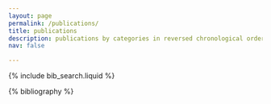 ```yaml
---
layout: page
permalink: /publications/
title: publications
description: publications by categories in reversed chronological order. generated by jekyll-scholar.
nav: false

---
```


<!-- _pages/publications.md -->

<!-- Bibsearch Feature -->

{% include bib_search.liquid %}

<div class="publications">

{% bibliography %}

</div>
